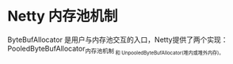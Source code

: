 # Netty 内存池机制
ByteBufAllocator 是用户与内存池交互的入口，Netty提供了两个实现： PooledByteBufAllocator<sub>内存池机制<sub> 和 UnpooledByteBufAllocator(堆内或堆外内存)。